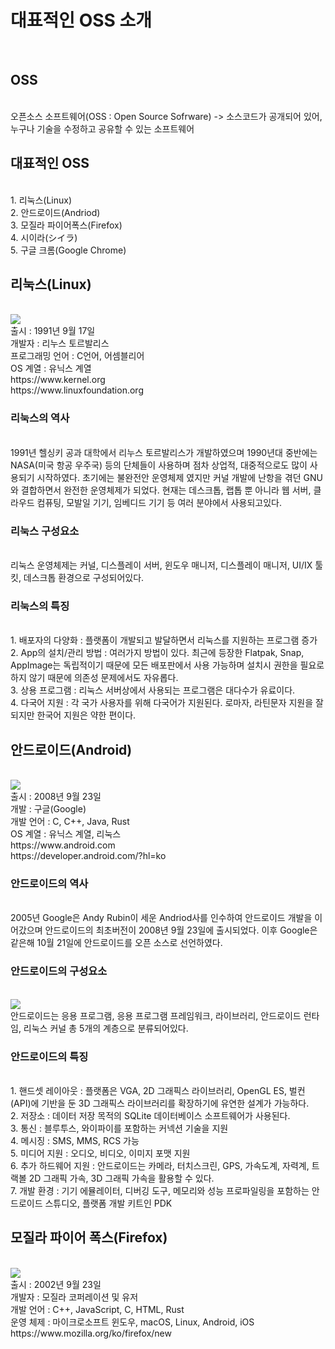 <h1>대표적인 OSS 소개</h1><br>

<h2>OSS</h2><br>
오픈소스 소프트웨어(OSS : Open Source Sofrware)
-> 소스코드가 공개되어 있어, 누구나 기술을 수정하고 공유할 수 있는 소프트웨어

<h2>대표적인 OSS</h2><br>
1. 리눅스(Linux)<br>
2. 안드로이드(Andriod)<br>
3. 모질라 파이어폭스(Firefox)<br>
4. 시이라(シイラ)<br>
5. 구글 크롬(Google Chrome)<br>

<h2>리눅스(Linux)</h2><br>
<img src="https://github.com/bluemoon-17/OSS_explosion/blob/main/Image2/Linux.png"><br>
출시 : 1991년 9월 17일<br>
개발자 : 리누스 토르발리스<br>
프로그래밍 언어 : C언어, 어셈블리어<br>
OS 계열 : 유닉스 계열<br>
https://www.kernel.org<br>
https://www.linuxfoundation.org<br>

<h3>리눅스의 역사</h3><br>
1991년 헬싱키 공과 대학에서 리누스 토르발리스가 개발하였으며
1990년대 중반에는 NASA(미국 항공 우주국) 등의 단체들이 사용하며 점차
상업적, 대중적으로도 많이 사용되기 시작하였다. 초기에는 불완전안 운영체제 였지만
커널 개발에 난항을 겪던 GNU와 결합하면서 완전한 운영체제가 되었다.
현재는 데스크톱, 랩톱 뿐 아니라 웹 서버, 클라우드 컴퓨팅, 모발일 기기, 임베디드 기기 등 여러 분야에서 사용되고있다. 

<h3>리눅스 구성요소</h3><br>
리눅스 운영체제는 커널, 디스플레이 서버, 윈도우 매니저,
디스플레이 매니저, UI/IX 툴 킷, 데스크톱 환경으로 구성되어있다. 

<h3>리눅스의 특징</h3><br>
1. 배포자의 다양화 : 플랫폼이 개발되고 발달하면서 리눅스를 지원하는 프로그램 증가<br>
2. App의 설치/관리 방법 : 여러가지 방법이 있다. 최근에 등장한 Flatpak, Snap, AppImage는 독립적이기 때문에 모든 배포판에서 사용 가능하며 설치시 권한을 필요로 하지 않기 때문에 의존성 문제에서도 자유롭다.<br>
3. 상용 프로그램 : 리눅스 서버상에서 사용되는 프로그램은 대다수가 유료이다.<br>
4. 다국어 지원 : 각 국가 사용자를 위해 다국어가 지원된다. 로마자, 라틴문자 지원을 잘되지만 한국어 지원은 약한 편이다.<br>

<h2>안드로이드(Android)</h2><br>
<img src="https://github.com/bluemoon-17/OSS_explosion/blob/main/Image2/%EC%95%88%EB%93%9C%EB%A1%9C%EC%9D%B4%EB%93%9C.svg"><br>
출시 : 2008년 9월 23일<br>
개발 : 구글(Google)<br>
개발 언어 : C, C++, Java, Rust<br>
OS 계열 : 유닉스 계열, 리눅스<br>
https://www.android.com<br>
https://developer.android.com/?hl=ko<br>

<h3>안드로이드의 역사</h3><br>
2005년 Google은 Andy Rubin이 세운 Andriod사를 인수하여 안드로이드 개발을 이어갔으며 안드로이드의 최초버전이 2008년 9월 23일에 출시되었다. 이후 Google은 같은해 10월 21일에 안드로이드를 오픈 소스로 선언하였다.<br>

<h3>안드로이드의 구성요소</h3><br>
<img src="https://github.com/bluemoon-17/OSS_explosion/blob/main/Image2/andriod%EA%B5%AC%EC%A1%B0.png"><br>
안드로이드는 응용 프로그램, 응용 프로그램 프레임워크, 라이브러리, 안드로이드 런타임, 리눅스 커널 총 5개의 계층으로 분류되어있다.<br>

<h3>안드로이드의 특징</h3><br>
1. 핸드셋 레이아웃 : 플랫폼은 VGA, 2D 그래픽스 라이브러리, OpenGL ES, 벌컨 (API)에 기반을 둔 3D 그래픽스 라이브러리를 확장하기에 유연한 설계가 가능하다.<br>
2. 저장소 : 데이터 저장 목적의 SQLite 데이터베이스 소프트웨어가 사용된다.<br>
3. 통신 : 블루투스, 와이파이를 포함하는 커넥션 기술을 지원<br>
4. 메시징 : SMS, MMS, RCS 가능<br>
5. 미디어 지원 : 오디오, 비디오, 이미지 포맷 지원<br>
6. 추가 하드웨어 지원 : 안드로이드는 카메라, 터치스크린, GPS, 가속도계, 자력계, 트랙볼 2D 그래픽 가속, 3D 그래픽 가속을 활용할 수 있다.<br>
7. 개발 환경 : 기기 에뮬레이터, 디버깅 도구, 메모리와 성능 프로파일링을 포함하는 안드로이드 스튜디오, 플랫폼 개발 키트인 PDK<br>

<h2>모질라 파이어 폭스(Firefox)</h2><br>
<img src = "https://github.com/bluemoon-17/OSS_explosion/blob/main/Image2/firefox.png"><br>
출시 : 2002년 9월 23일<br>
개발자 : 모질라 코퍼레이션 및 유저<br>
개발 언어 : C++, JavaScript, C, HTML, Rust<br>
운영 체제 : 마이크로소프트 윈도우, macOS, Linux, Android, iOS<br>
https://www.mozilla.org/ko/firefox/new<br>

